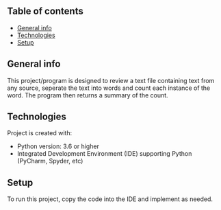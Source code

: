 ## Table of contents
* [General info](#general-info)
* [Technologies](#technologies)
* [Setup](#setup)

## General info
This project/program is designed to review a text file containing text from any source, seperate the text into words and count each instance of the word.  The program then returns a summary of the count.
	
## Technologies
Project is created with:
* Python version: 3.6 or higher
* Integrated Development Environment (IDE) supporting Python (PyCharm, Spyder, etc)
	
## Setup
To run this project, copy the code into the IDE and implement as needed.
